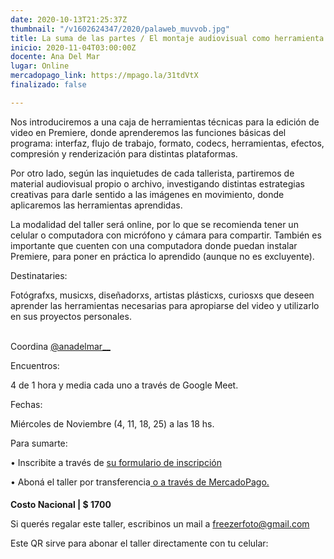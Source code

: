 ```yaml
---
date: 2020-10-13T21:25:37Z
thumbnail: "/v1602624347/2020/palaweb_muvvob.jpg"
title: La suma de las partes / El montaje audiovisual como herramienta creativa
inicio: 2020-11-04T03:00:00Z
docente: Ana Del Mar
lugar: Online
mercadopago_link: https://mpago.la/31tdVtX
finalizado: false

---
```

Nos introduciremos a una caja de herramientas técnicas para la edición de video en Premiere, donde aprenderemos las funciones básicas del programa: interfaz, flujo de trabajo, formato, codecs, herramientas, efectos, compresión y renderización para distintas plataformas.

Por otro lado, según las inquietudes de cada tallerista, partiremos de material audiovisual propio o archivo, investigando distintas estrategias creativas para darle sentido a las imágenes en movimiento, donde aplicaremos las herramientas aprendidas.

La modalidad del taller será online, por lo que se recomienda tener un celular o computadora con micrófono y cámara para compartir. También es importante que cuenten con una computadora donde puedan instalar Premiere, para poner en práctica lo aprendido (aunque no es excluyente).

Destinataries:

Fotógrafxs, musicxs, diseñadorxs, artistas plásticxs, curiosxs que deseen aprender las herramientas necesarias para apropiarse del video y utilizarlo en sus proyectos personales.

[  
]()Coordina [@anadelmar__](www.instagram.com/anadelmar__)

Encuentros:

4 de 1 hora y media cada uno a través de Google Meet.

Fechas:

Miércoles de Noviembre (4, 11, 18, 25) a las 18 hs. 

Para sumarte:

• Inscribite a través de [su formulario de inscripción](https://docs.google.com/forms/d/1ghJxMrWu1aVZ2x-BYaexRYuQmLVmHq9v6wrSdQulWbk/edit)

• Aboná el taller por transferencia[ o a través de MercadoPago.](https://mpago.la/31tdVtX)

#### 

**Costo Nacional | $ 1700**

Si querés regalar este taller, escribinos un mail a freezerfoto@gmail.com

Este QR sirve para abonar el taller directamente con tu celular: